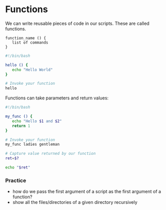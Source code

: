 # Functions

We can write reusable pieces of code in our scripts. These are called functions.
```text
function_name () { 
   list of commands
}
```
```bash
#!/bin/bash

hello () {
   echo "Hello World"
}

# Invoke your function
hello
```
Functions can take parameters and return values:
```bash
#!/bin/bash

my_func () {
   echo "Hello $1 and $2"
   return 1
}

# Invoke your function
my_func ladies gentleman

# Capture value returned by our function
ret=$?

echo "$ret"
```

### Practice
- how do we pass the first argument of a script as the first argument of a function?
- show all the files/directories of a given directory recursively